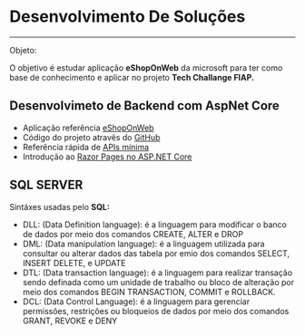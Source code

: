 # Desenvolvimento De Soluções

---

Objeto:

O objetivo é estudar aplicação **eShopOnWeb** da microsoft para ter como base de conhecimento e aplicar no projeto **Tech Challange FIAP.**

## Desenvolvimeto de Backend com AspNet Core

- Aplicação referência [eShopOnWeb](https://learn.microsoft.com/pt-br/dotnet/architecture/modern-web-apps-azure/)
- Código do projeto atravês do [GitHub](https://github.com/dotnet-architecture/eShopOnWeb)
- Referência rápida de [APIs mínima](https://learn.microsoft.com/pt-br/aspnet/core/fundamentals/minimal-apis?view=aspnetcore-7.0)
- Introdução ao [Razor Pages no ASP.NET Core](https://learn.microsoft.com/aspnet/core/razor-pages/?view=aspnetcore-7.0&tabs=visual-studio)

## SQL SERVER

Sintáxes usadas pelo **SQL:**

- DLL: (Data Definition language): é a linguagem para modificar o banco de dados por meio dos comandos CREATE, ALTER e DROP
- DML: (Data manipulation language): é a linguagem utilizada para consultar ou alterar dados das tabela por emio dos comandos SELECT, INSERT DELETE, e UPDATE
- DTL: (Data transaction language): é a linguagem para realizar transação sendo definada como um unidade de trabalho ou bloco de alteração por meio dos comandos BEGIN TRANSACTION, COMMIT e ROLLBACK.
- DCL: (Data Control Language): é a linguagem para gerenciar permissões, restrições ou bloqueios de dados por meio dos comandos GRANT, REVOKE e DENY
